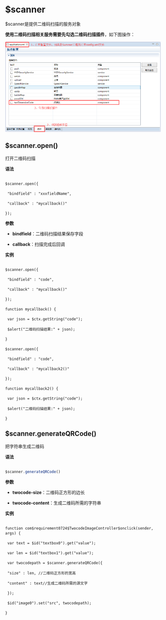 

# $scanner

$scanner是提供二维码扫描的服务对象

**使用二维码扫描相关服务需要先勾选二维码扫描插件**，如下图操作：

![](/portal/upload/doc/20170302/20170302163535416.png)

## $scanner.open()

打开二维码扫描

**语法**

```

$scanner.open({

 "bindfield" : "xxxfieldName",

 "callback" : "mycallback()"

});

```

**参数**

+ **bindfield**：二维码扫描结果保存字段

+ **callback**：扫描完成后回调

**实例**

```

$scanner.open({

 "bindfield" : "code",

 "callback" : "mycallback()"

});

function mycallback() {

 var json = $ctx.getString("code");

 $alert("二维码扫描结果:" + json);

}

$scanner.open({

 "bindfield" : "code",

 "callback" : "mycallback2()"

});

function mycallback2() {

 var json = $ctx.getString("code");

 $alert("二维码扫描结果:" + json);

}

```

## $scanner.generateQRCode()

把字符串生成二维码

**语法**

```javascript

$scanner.generateQRCode()

```

**参数**

+ **twocode-size**：二维码正方形的边长

+ **twocode-content**：生成二维码所需的字符串

**实例**

```

function com$requirement0724$TwocodeImageController$onclick(sender, args) {

 var text = $id("textbox0").get("value");

 var len = $id("textbox1").get("value");

 var twocodepath = $scanner.generateQRCode({

 "size" : len, //二维码正方形的宽高

 "content" : text//生成二维码所需的源文字

 });

 $id("image0").set("src", twocodepath);

}

```


